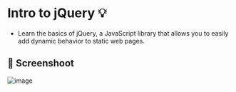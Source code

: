 # Intro to jQuery :bulb:
- Learn the basics of jQuery, a JavaScript library that allows you to easily add dynamic behavior to static web pages.
  
## 📸  Screenshoot
![image](https://github.com/Hager-elhwarii/Intro-to-jQuery/assets/80959882/3db059da-9f01-43b7-a34e-b29c9c26099b)
